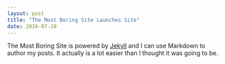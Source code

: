 ```yaml
---
layout: post
title: "The Most Boring Site Launches Site"
date: 2016-07-10
---
```


The Most Boring Site is powered by [Jekyll](http://jekyllrb.com) and I can use Markdown to author my posts. It actually is a lot easier than I thought it was going to be.
